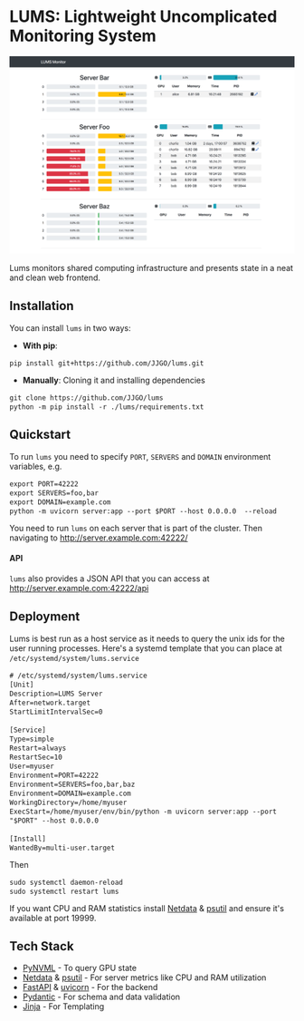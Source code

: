 # LUMS: Lightweight Uncomplicated Monitoring System

![](https://raw.githubusercontent.com/JJGO/lums/assets/lums-screenshot.png)

Lums monitors shared computing infrastructure and presents state in a neat and clean web frontend.

## Installation

You can install `lums` in two ways:

- **With pip**:

```shell
pip install git+https://github.com/JJGO/lums.git
```

- **Manually**: Cloning it and installing dependencies

```shell
git clone https://github.com/JJGO/lums
python -m pip install -r ./lums/requirements.txt
```


## Quickstart

To run `lums` you need to specify `PORT`, `SERVERS` and `DOMAIN` environment variables, e.g.

```shell
export PORT=42222
export SERVERS=foo,bar
export DOMAIN=example.com
python -m uvicorn server:app --port $PORT --host 0.0.0.0  --reload
```

You need to run `lums` on each server that is part of the cluster. Then navigating to http://server.example.com:42222/

#### API

`lums` also provides a JSON API that you can access at http://server.example.com:42222/api

## Deployment

Lums is best run as a host service as it needs to query the unix ids for the user running processes. Here's a systemd template that you can place at `/etc/systemd/system/lums.service`

```
# /etc/systemd/system/lums.service
[Unit]
Description=LUMS Server
After=network.target
StartLimitIntervalSec=0

[Service]
Type=simple
Restart=always
RestartSec=10
User=myuser
Environment=PORT=42222
Environment=SERVERS=foo,bar,baz
Environment=DOMAIN=example.com
WorkingDirectory=/home/myuser
ExecStart=/home/myuser/env/bin/python -m uvicorn server:app --port "$PORT" --host 0.0.0.0

[Install]
WantedBy=multi-user.target
```

Then

```shell
sudo systemctl daemon-reload
sudo systemctl restart lums
```

If you want CPU and RAM statistics install [Netdata](https://github.com/netdata/netdata) & [psutil](https://github.com/giampaolo/psutil) and ensure it's available at port 19999.

## Tech Stack

- [PyNVML](https://github.com/gpuopenanalytics/pynvml) - To query GPU state
- [Netdata](https://github.com/netdata/netdata) & [psutil](https://github.com/giampaolo/psutil) - For server metrics like CPU and RAM utilization
- [FastAPI](https://github.com/tiangolo/fastapi) & [uvicorn](https://github.com/encode/uvicorn) - For the backend
- [Pydantic](https://github.com/pydantic/pydantic/) - For schema and data validation
- [Jinja](https://github.com/pallets/jinja) - For Templating